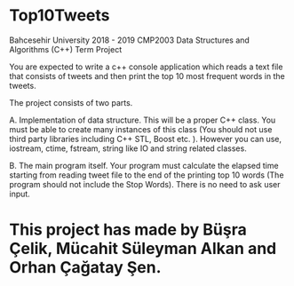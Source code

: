 # Top10Tweets

Bahcesehir University 2018 - 2019 CMP2003 Data Structures and Algorithms (C++) Term Project

You are expected to write a c++ console application which reads a text file that consists of  tweets 
and then print the top 10 most frequent words in the tweets.

The project consists of two parts. 

A. Implementation of data structure. This will be a proper C++ class. You must be able to create many instances of this class (You should not use third party libraries including C++ STL, Boost etc. ). However you can use, iostream, ctime, fstream, string like IO and string related
classes.

B. The main program itself. Your program must calculate the elapsed time starting from reading 
tweet file to the end of the printing top 10 words (The program should not include the Stop Words). There is no need to ask user input. 

# This project has made by Büşra Çelik, Mücahit Süleyman Alkan and Orhan Çağatay Şen.
